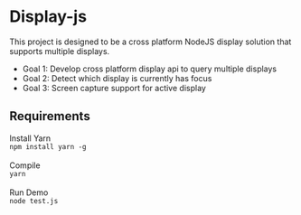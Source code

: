 # Display-js
This project is designed to be a cross platform NodeJS display solution that supports multiple displays.

<ul> 
  <li>Goal 1: Develop cross platform display api to query multiple displays</li>
  <li>Goal 2: Detect which display is currently has focus</li>
  <li>Goal 3: Screen capture support for active display</li>
</ul>

## Requirements
Install Yarn<br/>
`npm install yarn -g`<br/><br/>
Compile<br/>
`yarn`<br/><br/>
Run Demo<br/>
`node test.js`<br/><br/>
